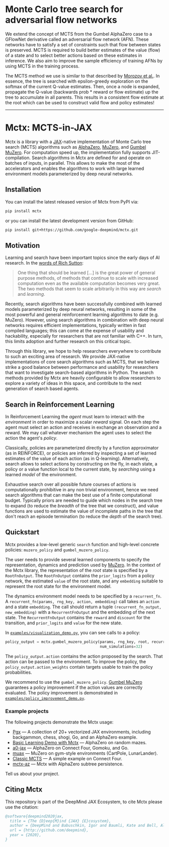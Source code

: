 # Monte Carlo tree search for adversarial flow networks
We extend the concept of MCTS from the Gumbel AlphaZero case to a
GFlowNet derivative called an adversarial flow network (AFN). These
networks have to satisfy a set of constraints such that flow between
states is preserved. MCTS is required to build better estimates of 
the value (flow) of a state and to select better actions based on
these estimates in inference. We also aim to improve the sample
efficiency of training AFNs by using MCTS in the training process.

The MCTS method we use is similar to that described by [Morozov et al.](https://arxiv.org/abs/2406.13655).
In essence, the tree is searched with epsilon-greedy exploration on
the softmax of the current Q-value estimates. Then, once a node is
expanded, propagate the Q-value (backwards prob * reward or flow
estimate) up the tree to accumulate in all parents. This results
in a consistent flow estimate at the root which can be used to 
construct valid flow and policy estimates!

----------------------------
# Mctx: MCTS-in-JAX

Mctx is a library with a [JAX](https://github.com/google/jax)-native
implementation of Monte Carlo tree search (MCTS) algorithms such as
[AlphaZero](https://deepmind.com/blog/article/alphazero-shedding-new-light-grand-games-chess-shogi-and-go),
[MuZero](https://deepmind.com/blog/article/muzero-mastering-go-chess-shogi-and-atari-without-rules), and
[Gumbel MuZero](https://openreview.net/forum?id=bERaNdoegnO). For computation
speed up, the implementation fully supports JIT-compilation. Search algorithms
in Mctx are defined for and operate on batches of inputs, in parallel. This
allows to make the most of the accelerators and enables the algorithms to work
with large learned environment models parameterized by deep neural networks.

## Installation

You can install the latest released version of Mctx from PyPI via:

```sh
pip install mctx
```

or you can install the latest development version from GitHub:

```sh
pip install git+https://github.com/google-deepmind/mctx.git
```

## Motivation

Learning and search have been important topics since the early days of AI
research. In the [words of Rich Sutton](http://www.incompleteideas.net/IncIdeas/BitterLesson.html):

> One thing that should be learned [...] is the great power of general purpose
> methods, of methods that continue to scale with increased computation even as
> the available computation becomes very great. The two methods that seem to
> scale arbitrarily in this way are *search* and *learning*.

Recently, search algorithms have been successfully combined with learned models
parameterized by deep neural networks, resulting in some of the most powerful
and general reinforcement learning algorithms to date (e.g. MuZero).
However, using search algorithms in combination with deep neural networks
requires efficient implementations, typically written in fast compiled
languages; this can come at the expense of usability and hackability,
especially for researchers that are not familiar with C++. In turn, this limits
adoption and further research on this critical topic.

Through this library, we hope to help researchers everywhere to contribute to
such an exciting area of research. We provide JAX-native implementations of core
search algorithms such as MCTS, that we believe strike a good balance between
performance and usability for researchers that want to investigate search-based
algorithms in Python. The search methods provided by Mctx are
heavily configurable to allow researchers to explore a variety of ideas in
this space, and contribute to the next generation of search based agents.

## Search in Reinforcement Learning

In Reinforcement Learning the *agent* must learn to interact with the
*environment* in order to maximize a scalar *reward* signal. On each step the
agent must select an action and receives in exchange an observation and a
reward. We may call whatever mechanism the agent uses to select the action the
agent's *policy*.

Classically, policies are parameterized directly by a function approximator (as
in REINFORCE), or policies are inferred by inspecting a set of learned estimates
of the value of each action (as in Q-learning). Alternatively, search allows to
select actions by constructing on the fly, in each state, a policy or a value
function local to the current state, by *searching* using a learned *model* of
the environment.

Exhaustive search over all possible future courses of actions is computationally
prohibitive in any non trivial environment, hence we need search algorithms
that can make the best use of a finite computational budget. Typically priors
are needed to guide which nodes in the search tree to expand (to reduce the
*breadth* of the tree that we construct), and value functions are used to
estimate the value of incomplete paths in the tree that don't reach an episode
termination (to reduce the *depth* of the search tree).

## Quickstart

Mctx provides a low-level generic `search` function and high-level concrete
policies: `muzero_policy` and `gumbel_muzero_policy`.

The user needs to provide several learned components to specify the
representation, dynamics and prediction used by [MuZero](https://deepmind.com/blog/article/muzero-mastering-go-chess-shogi-and-atari-without-rules).
In the context of the Mctx library, the representation of the *root* state is
specified by a `RootFnOutput`. The `RootFnOutput` contains the `prior_logits`
from a policy network, the estimated `value` of the root state, and any
`embedding` suitable to represent the root state for the environment model.

The dynamics environment model needs to be specified by a `recurrent_fn`.
A `recurrent_fn(params, rng_key, action, embedding)` call takes an `action` and
a state `embedding`. The call should return a tuple `(recurrent_fn_output,
new_embedding)` with a `RecurrentFnOutput` and the embedding of the next state.
The `RecurrentFnOutput` contains the `reward` and `discount` for the transition,
and `prior_logits` and `value` for the new state.

In [`examples/visualization_demo.py`](https://github.com/google-deepmind/mctx/blob/main/examples/visualization_demo.py), you can
see calls to a policy:

```python
policy_output = mctx.gumbel_muzero_policy(params, rng_key, root, recurrent_fn,
                                          num_simulations=32)
```

The `policy_output.action` contains the action proposed by the search. That
action can be passed to the environment. To improve the policy, the
`policy_output.action_weights` contain targets usable to train the policy
probabilities.

We recommend to use the `gumbel_muzero_policy`.
[Gumbel MuZero](https://openreview.net/forum?id=bERaNdoegnO) guarantees a policy
improvement if the action values are correctly evaluated. The policy improvement
is demonstrated in
[`examples/policy_improvement_demo.py`](https://github.com/google-deepmind/mctx/blob/main/examples/policy_improvement_demo.py).

### Example projects
The following projects demonstrate the Mctx usage:

- [Pgx](https://github.com/sotetsuk/pgx) — A collection of 20+ vectorized
  JAX environments, including backgammon, chess, shogi, Go, and an AlphaZero
  example.
- [Basic Learning Demo with Mctx](https://github.com/kenjyoung/mctx_learning_demo) —
  AlphaZero on random mazes.
- [a0-jax](https://github.com/NTT123/a0-jax) — AlphaZero on Connect Four,
  Gomoku, and Go.
- [muax](https://github.com/bwfbowen/muax) — MuZero on gym-style environments
(CartPole, LunarLander).
- [Classic MCTS](https://github.com/Carbon225/mctx-classic) — A simple example on Connect Four.
- [mctx-az](https://github.com/lowrollr/mctx-az) — Mctx with AlphaZero subtree persistence.

Tell us about your project.

## Citing Mctx

This repository is part of the DeepMind JAX Ecosystem, to cite Mctx
please use the citation:

```bibtex
@software{deepmind2020jax,
  title = {The {D}eep{M}ind {JAX} {E}cosystem},
  author = {DeepMind and Babuschkin, Igor and Baumli, Kate and Bell, Alison and Bhupatiraju, Surya and Bruce, Jake and Buchlovsky, Peter and Budden, David and Cai, Trevor and Clark, Aidan and Danihelka, Ivo and Dedieu, Antoine and Fantacci, Claudio and Godwin, Jonathan and Jones, Chris and Hemsley, Ross and Hennigan, Tom and Hessel, Matteo and Hou, Shaobo and Kapturowski, Steven and Keck, Thomas and Kemaev, Iurii and King, Michael and Kunesch, Markus and Martens, Lena and Merzic, Hamza and Mikulik, Vladimir and Norman, Tamara and Papamakarios, George and Quan, John and Ring, Roman and Ruiz, Francisco and Sanchez, Alvaro and Sartran, Laurent and Schneider, Rosalia and Sezener, Eren and Spencer, Stephen and Srinivasan, Srivatsan and Stanojevi\'{c}, Milo\v{s} and Stokowiec, Wojciech and Wang, Luyu and Zhou, Guangyao and Viola, Fabio},
  url = {http://github.com/deepmind},
  year = {2020},
}
```
